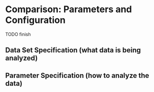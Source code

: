 # Comparison: Parameters and Configuration

TODO finish

## Data Set Specification (what data is being analyzed)

## Parameter Specification (how to analyze the data)


